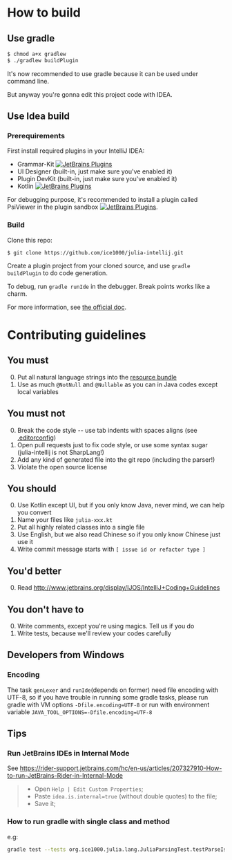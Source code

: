 # How to build

## Use gradle

```bash
$ chmod a+x gradlew
$ ./gradlew buildPlugin
```

It's now recommended to use gradle because it can be used under command line.

But anyway you're gonna edit this project code with IDEA.

## Use Idea build

### Prerequirements

First install required plugins in your IntelliJ IDEA:

+ Grammar-Kit [![JetBrains Plugins](https://img.shields.io/jetbrains/plugin/v/6606-grammar-kit.svg)](https://plugins.jetbrains.com/plugin/6606-grammar-kit)
+ UI Designer (built-in, just make sure you've enabled it)
+ Plugin DevKit (built-in, just make sure you've enabled it)
+ Kotlin [![JetBrains Plugins](https://img.shields.io/jetbrains/plugin/v/6954-kotlin.svg)](https://plugins.jetbrains.com/plugin/6954-kotlin)

For debugging purpose, it's recommended to install a plugin called PsiViewer in the plugin sandbox [![JetBrains Plugins](https://plugins.jetbrains.com/plugin/227-psiviewer)](https://plugins.jetbrains.com/plugin/227-psiviewer).

### Build

Clone this repo:

```shell
$ git clone https://github.com/ice1000/julia-intellij.git
```

Create a plugin project from your cloned source, and use `gradle buildPlugin` to do code generation.

To debug, run `gradle runIde` in the debugger. Break points works like a charm.

For more information, see [the official doc](http://www.jetbrains.org/intellij/sdk/docs/basics.html).

# Contributing guidelines

## You must

0. Put all natural language strings into the [resource bundle](res/org/ice1000/julia/lang/julia-bundle.properties)
0. Use as much `@NotNull` and `@Nullable` as you can in Java codes except local variables

## You must not

0. Break the code style -- use tab indents with spaces aligns (see [.editorconfig](.editorconfig))
0. Open pull requests just to fix code style, or use some syntax sugar (julia-intellij is not SharpLang!)
0. Add any kind of generated file into the git repo (including the parser!)
0. Violate the open source license

## You should

0. Use Kotlin except UI, but if you only know Java, never mind, we can help you convert
0. Name your files like `julia-xxx.kt`
0. Put all highly related classes into a single file
0. Use English, but we also read Chinese so if you only know Chinese just use it
0. Write commit message starts with `[ issue id or refactor type ]`

## You'd better

0. Read http://www.jetbrains.org/display/IJOS/IntelliJ+Coding+Guidelines

## You don't have to

0. Write comments, except you're using magics. Tell us if you do
0. Write tests, because we'll review your codes carefully

## Developers from Windows

### Encoding

The task `genLexer` and `runIde`(depends on former) need file encoding with UTF-8, so if you have trouble in 
running some gradle tasks, please run gradle with VM options `-Dfile.encoding=UTF-8` or run with environment variable `JAVA_TOOL_OPTIONS=-Dfile.encoding=UTF-8`


## Tips

### Run JetBrains IDEs in Internal Mode 
See https://rider-support.jetbrains.com/hc/en-us/articles/207327910-How-to-run-JetBrains-Rider-in-Internal-Mode
> - Open `Help | Edit Custom Properties`;
> - Paste `idea.is.internal=true` (without double quotes) to the file;
> - Save it;

### How to run gradle with single class and method
e.g:
```bash
gradle test --tests org.ice1000.julia.lang.JuliaParsingTest.testParseIssue379
```